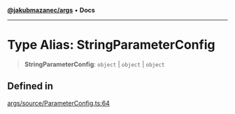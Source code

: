 [**@jakubmazanec/args**](../README.md) • **Docs**

---

# Type Alias: StringParameterConfig

> **StringParameterConfig**: `object` \| `object` \| `object`

## Defined in

[args/source/ParameterConfig.ts:64](https://github.com/jakubmazanec/tools/blob/28bd44b020b25cf8f9b96b5a385bb7c918cf32ab/packages/args/source/ParameterConfig.ts#L64)
